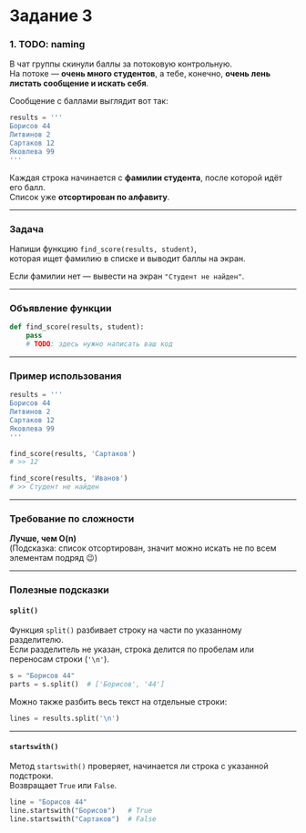 # Задание 3

### 1. TODO: naming

В чат группы скинули баллы за потоковую контрольную.  
На потоке — **очень много студентов**, а тебе, конечно, **очень лень листать сообщение и искать себя**.

Сообщение с баллами выглядит вот так:

```python
results = '''
Борисов 44
Литвинов 2
Сартаков 12
Яковлева 99
'''
```

Каждая строка начинается с **фамилии студента**, после которой идёт его балл.  
Список уже **отсортирован по алфавиту**.

---

###  Задача

Напиши функцию `find_score(results, student)`,  
которая ищет фамилию в списке и выводит баллы на экран.  

Если фамилии нет — вывести на экран `"Студент не найден"`.

---

###  Объявление функции

```python
def find_score(results, student):
    pass
    # TODO: здесь нужно написать ваш код
```

---

### Пример использования

```python
results = '''
Борисов 44
Литвинов 2
Сартаков 12
Яковлева 99
'''

find_score(results, 'Сартаков')
# >> 12

find_score(results, 'Иванов')
# >> Студент не найден
```

---

### Требование по сложности

**Лучше, чем O(n)**  
(Подсказка: список отсортирован, значит можно искать не по всем элементам подряд 😉)

---

### Полезные подсказки

#### `split()`

Функция `split()` разбивает строку на части по указанному разделителю.  
Если разделитель не указан, строка делится по пробелам или переносам строки (`'\n'`).

```python
s = "Борисов 44"
parts = s.split()  # ['Борисов', '44']
```

Можно также разбить весь текст на отдельные строки:

```python
lines = results.split('\n')
```

---

#### `startswith()`

Метод `startswith()` проверяет, начинается ли строка с указанной подстроки.  
Возвращает `True` или `False`.

```python
line = "Борисов 44"
line.startswith("Борисов")   # True
line.startswith("Сартаков")  # False
```
